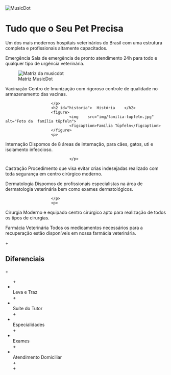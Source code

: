 <!DOCTYPE html>
<html	lang="pt-BR">
				<head>
						<meta	charset="utf-8">
						<title>
								Clinica Thainã	|	Sobre	a	empresa
						</title>
						<link	href="img/favicon.ico" rel="icon">
						<link	rel="stylesheet" href="css/sobre.css">
				</head>
				<body>
						<img	src="img/logo.svg" alt="MusicDot">
						<h1>	Tudo que o Seu Pet Precisa	</h1>
						<p>
								Um dos mais modernos hospitais veterinários do Brasil com uma estrutura completa e profissionais altamente capacitados.
						</p>
                        <p> 	
Emergência
Sala de emergência de pronto atendimento 24h para todo e qualquer tipo de urgência veterinária.
						</p>
							<figure>
								<img	src="11-obesidade-Blog-640x367.png" alt="Matriz	da	musicdot">
								<figcaption>
												Matriz	MusicDot	
								</figcaption>
						</figure>
						<p> 
Vacinação
Centro de Imunização com rigoroso controle de qualidade no armazenamento das vacinas.


						</p>
						<h2	id="historia">	História	</h2>
						<figure>
								<img	src="img/familia-tupfeln.jpg" alt="Foto	da	família	tüpfeln">
								<figcaption>Família	Tüpfeln</figcaption>
						</figure>
						<p>
								
Internação
Dispomos de 8 áreas de internação, para cães, gatos, uti e isolamento infeccioso.


								</p>
Castração
Procedimento que visa evitar crias indesejadas realizado com toda segurança em centro cirúrgico moderno.
						<p>
								
Dermatologia
Dispomos de profissionais especialistas na área de dermatologia veterinária bem como exames dermatológicos.


						</p>
						<p>
								
Cirurgia
Moderno e equipado centro cirúrgico apto para realização de todos os tipos de cirurgias.
						</p>
						<p>
								
Farmácia Veterinária
Todos os medicamentos necessários para a recuperação estão disponíveis em nossa farmácia veterinária.
						</p>
	+				<h2	id="diferenciais">	Diferenciais	</h2>
	+				<ul>
	+						<li>	
Leva e Traz	</li>
	+						<li>	
Suíte do Tutor	</li>
	+						<li>	
Especialidades	</li>
	+						<li>	
Exames	</li>
	+						<li>	
Atendimento Domiciliar	</li>
	+						
	+				</ul>
				</body>
		</html>
 
